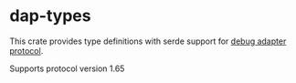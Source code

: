 # dap-types

This crate provides type definitions with serde support for [debug adapter protocol](https://microsoft.github.io/debug-adapter-protocol/).

Supports protocol version 1.65
